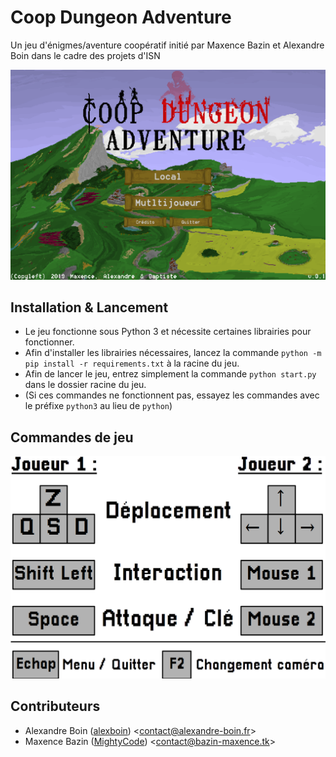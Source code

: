 Coop Dungeon Adventure
======================
Un jeu d'énigmes/aventure coopératif initié par Maxence Bazin et Alexandre Boin dans le cadre des projets d'ISN

![Screentitle of Coop Dugeon Adventure](screentitle.png)

Installation & Lancement
------------------------
* Le jeu fonctionne sous Python 3 et nécessite certaines librairies pour fonctionner.
* Afin d'installer les librairies nécessaires, lancez la commande `python -m pip install -r requirements.txt` à la racine du jeu.
* Afin de lancer le jeu, entrez simplement la commande `python start.py` dans le dossier racine du jeu.
* (Si ces commandes ne fonctionnent pas, essayez les commandes avec le préfixe `python3` au lieu de `python`) 

Commandes de jeu
----------------

![Game controls of Coop Dugeon Adventure](commands.png)

Contributeurs
--------------
- Alexandre Boin ([alexboin](https://github.com/alexboin/)) 
<<contact@alexandre-boin.fr>>
- Maxence Bazin ([MightyCode](https://github.com/MightyCode/)) 
<<contact@bazin-maxence.tk>>
